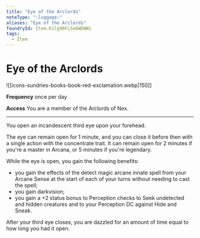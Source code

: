 ```yaml
---
title: "Eye of the Arclords"
noteType: ":luggage:"
aliases: "Eye of the Arclords"
foundryId: Item.K1lg90FLSe6WDWWi
tags:
  - Item
---
```


# Eye of the Arclords
![[icons-sundries-books-book-red-exclamation.webp|150]]

**Frequency** once per day

**Access** You are a member of the Arclords of Nex.

* * *

You open an incandescent third eye upon your forehead.

The eye can remain open for 1 minute, and you can close it before then with a single action with the concentrate trait. It can remain open for 2 minutes if you're a master in Arcana, or 5 minutes if you're legendary.

While the eye is open, you gain the following benefits:

*   you gain the effects of the detect magic arcane innate spell from your Arcane Sense at the start of each of your turns without needing to cast the spell;
*   you gain darkvision;
*   you gain a +2 status bonus to Perception checks to Seek undetected and hidden creatures and to your Perception DC against Hide and Sneak.

After your third eye closes, you are dazzled for an amount of time equal to how long you had it open.
